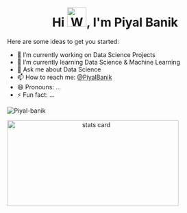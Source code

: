 <h1 align="center">Hi <img src="https://raw.githubusercontent.com/nixin72/nixin72/master/wave.gif" 
         alt="Waving hand animated gif"
         height="45"
         width="45" />, I'm Piyal Banik</h1>

Here are some ideas to get you started:

- 🔭 I’m currently working on Data Science Projects
- 🌱 I’m currently learning Data Science & Machine Learning
- 💬 Ask me about Data Science
- 📫 How to reach me: [@PiyalBanik](https://twitter.com/PiyalBanik)
- 😄 Pronouns: ...
- ⚡ Fun fact: ...

<p align="left"> <img src="https://komarev.com/ghpvc/?username=Piyal-Banik&label=Profile%20views&color=0e75b6&style=flat" alt="Piyal-banik" /> </p>

<p>
<a align= "center" href="https://github.com/ishikkkkaaaa">
  <img alt= "stats card" height="200px" width="400" src="https://github-readme-stats.vercel.app/api?username=Piyal-Banik&theme=cobalt&show_icons=true&count_private=true" />

</p>



